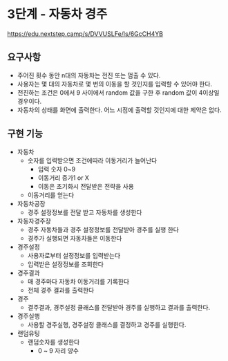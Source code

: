 # 3단계 - 자동차 경주

https://edu.nextstep.camp/s/DVVUSLFe/ls/6GcCH4YB

## 요구사항

- 주어진 횟수 동안 n대의 자동차는 전진 또는 멈출 수 있다.
- 사용자는 몇 대의 자동차로 몇 번의 이동을 할 것인지를 입력할 수 있어야 한다.
- 전진하는 조건은 0에서 9 사이에서 random 값을 구한 후 random 값이 4이상일 경우이다.
- 자동차의 상태를 화면에 출력한다. 어느 시점에 출력할 것인지에 대한 제약은 없다.

## 구현 기능

- 자동차
    - 숫자를 입력받으면 조건에따라 이동거리가 늘어난다
        - 입력 숫자 0~9
        - 이동거리 증가1 or X
        - 이동은 초기화시 전달받은 전략을 사용
    - 이동거리를 얻는다
- 자동차공장
    - 경주 설정정보를 전달 받고 자동차를 생성한다
- 자동자경주장
    - 경주 자동차들과 경주 설정정보를 전달받아 경주를 실행 한다
    - 경주가 실행되면 자동차들은 이동한다
- 경주설정
    - 사용자로부터 설정정보를 입력받는다
    - 입력받은 설정정보를 조회한다
- 경주결과
    - 매 경주마다 자동차 이동거리를 기록한다
    - 전체 경주 결과를 출력한다
- 경주
  - 결주결과, 경주설정 클래스를 전달받아 경주를 실행하고 결과를 출력한다.
- 경주실행
  - 사용할 경주실행, 경주설정 클래스를 결정하고 경주를 실행한다.
- 랜덤유팅
    - 랜덤숫자를 생성한다
        - 0 ~ 9 자리 양수